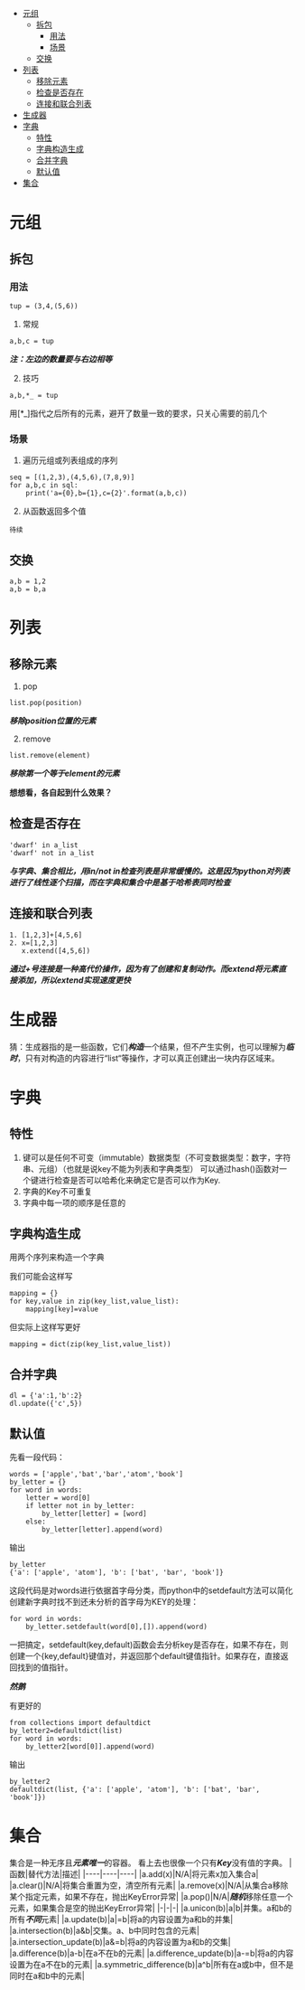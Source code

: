 

- [元组](#元组)
  - [拆包](#拆包)
    - [用法](#用法)
    - [场景](#场景)
  - [交换](#交换)
- [列表](#列表)
  - [移除元素](#移除元素)
  - [检查是否存在](#检查是否存在)
  - [连接和联合列表](#连接和联合列表)
- [生成器](#生成器)
- [字典](#字典)
  - [特性](#特性)
  - [字典构造生成](#字典构造生成)
  - [合并字典](#合并字典)
  - [默认值](#默认值)
- [集合](#集合)


# 元组
## 拆包
### 用法
```
tup = (3,4,(5,6))
```
1. 常规
```
a,b,c = tup
```
***注：左边的数量要与右边相等***

2. 技巧
```
a,b,*_ = tup
```
用[*_]指代之后所有的元素，避开了数量一致的要求，只关心需要的前几个


### 场景
1. 遍历元组或列表组成的序列
```
seq = [(1,2,3),(4,5,6),(7,8,9)]
for a,b,c in sql:
    print('a={0},b={1},c={2}'.format(a,b,c))
```
2. 从函数返回多个值
```
待续
```
## 交换
```
a,b = 1,2
a,b = b,a
```
# 列表
## 移除元素
1. pop
```
list.pop(position)
```
***移除position位置的元素***

2. remove
```
list.remove(element)
```
***移除第一个等于element的元素***

**想想看，各自起到什么效果？**
## 检查是否存在
```
'dwarf' in a_list
'dwarf' not in a_list
```
***与字典、集合相比，用in/not in检查列表是非常缓慢的。这是因为python对列表进行了线性逐个扫描，而在字典和集合中是基于哈希表同时检查***
## 连接和联合列表
```
1. [1,2,3]+[4,5,6]
2. x=[1,2,3]
   x.extend([4,5,6])
```
***通过+号连接是一种高代价操作，因为有了创建和复制动作。而extend将元素直接添加，所以extend实现速度更快***
# 生成器
猜：生成器指的是一些函数，它们***构造***一个结果，但不产生实例，也可以理解为***临时***，只有对构造的内容进行“list“等操作，才可以真正创建出一块内存区域来。
# 字典
## 特性
1. 键可以是任何不可变（immutable）数据类型（不可变数据类型：数字，字符串、元组）（也就是说key不能为列表和字典类型）
   可以通过hash()函数对一个键进行检查是否可以哈希化来确定它是否可以作为Key.
2. 字典的Key不可重复
3. 字典中每一项的顺序是任意的
## 字典构造生成
用两个序列来构造一个字典

我们可能会这样写
```
mapping = {}
for key,value in zip(key_list,value_list):
    mapping[key]=value
```

但实际上这样写更好
```
mapping = dict(zip(key_list,value_list))
```
## 合并字典
```
dl = {'a':1,'b':2}
dl.update({'c',5})
```

## 默认值
先看一段代码：
```
words = ['apple','bat','bar','atom','book']
by_letter = {}
for word in words:
    letter = word[0]
    if letter not in by_letter:
        by_letter[letter] = [word]
    else:
        by_letter[letter].append(word)
```
输出
```
by_letter
{'a': ['apple', 'atom'], 'b': ['bat', 'bar', 'book']}
```
这段代码是对words进行依据首字母分类，而python中的setdefault方法可以简化创建新字典时找不到还未分析的首字母为KEY的处理：
```
for word in words:
    by_letter.setdefault(word[0],[]).append(word)
```
一把搞定，setdefault(key,default)函数会去分析key是否存在，如果不存在，则创建一个{key,default}键值对，并返回那个default键值指针。如果存在，直接返回找到的值指针。

***然鹅***

有更好的
```
from collections import defaultdict
by_letter2=defaultdict(list)
for word in words:
    by_letter2[word[0]].append(word)
```
输出
```
by_letter2
defaultdict(list, {'a': ['apple', 'atom'], 'b': ['bat', 'bar', 'book']})
```

# 集合
集合是一种无序且***元素唯一***的容器。
看上去也很像一个只有***Key***没有值的字典。
|函数|替代方法|描述|
|----|----|----|
|a.add(x)|N/A|将元素x加入集合a|
|a.clear()|N/A|将集合重置为空，清空所有元素|
|a.remove(x)|N/A|从集合a移除某个指定元素，如果不存在，抛出KeyError异常|
|a.pop()|N/A|***随机***移除任意一个元素，如果集合是空的抛出KeyError异常|
|-|-|-|
|a.unicon(b)|a\|b|并集。a和b的所有***不同***元素|
|a.update(b)|a\|=b|将a的内容设置为a和b的并集|
|a.intersection(b)|a&b|交集。a、b中同时包含的元素|
|a.intersection_update(b)|a&=b|将a的内容设置为a和b的交集|
|a.difference(b)|a-b|在a不在b的元素|
|a.difference_update(b)|a-=b|将a的内容设置为在a不在b的元素|
|a.symmetric_difference(b)|a^b|所有在a或b中，但不是同时在a和b中的元素|

